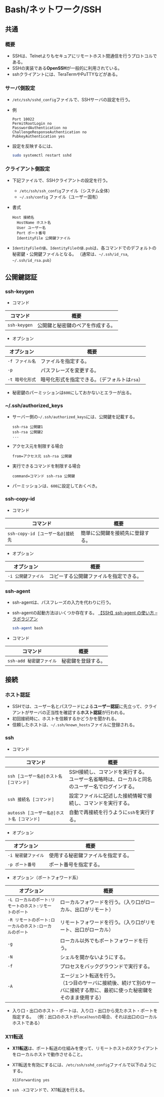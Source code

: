 # Bash/ネットワーク/SSH

## 共通

### 概要

- SSHは、Telnetよりもセキュアにリモートホスト間通信を行うプロトコルである。
- SSHの実装である**OpenSSH**が一般的に利用されている。
- sshクライアントには、TeraTermやPuTTYなどがある。

### サーバ側設定

- `/etc/ssh/sshd_config`ファイルで、SSHサーバの設定を行う。

- 例

  ```text
  Port 10022
  PermitRootLogin no
  PasswordAuthentication no 
  ChallengeResponseAuthentication no
  PubkeyAuthentication yes
  ```

- 設定を反映するには、

  ```bash
  sudo systemctl restart sshd
  ```

### クライアント側設定

- 下記ファイルで、SSHクライアントの設定を行う。

  - `/etc/ssh/ssh_config`ファイル（システム全体）
  - `~/.ssh/config` ファイル（ユーザー固有）

- 書式

  ```text
  Host 接続名
    HostName ホスト名
    User ユーザー名
    Port ポート番号
    IdentityFile 公開鍵ファイル
  ```

- `IdentityFileの値`、`IdentityFileの値.pub`は、各コマンドでのデフォルトの秘密鍵・公開鍵ファイルとなる。
  （通常は、`~/.ssh/id_rsa`, `~/.ssh/id_rsa.pub`）

## 公開鍵認証

### ssh-keygen

- コマンド

|コマンド|概要|
|---|---|
|`ssh-keygen`|公開鍵と秘密鍵のペアを作成する。|

- オプション

|オプション|概要|
|---|---|
|`-f ファイル名`|ファイルを指定する。|
|`-p`|パスフレーズを変更する。|
|`-t 暗号化形式`|暗号化形式を指定できる。（デフォルトは`rsa`）|

- 秘密鍵のパーミッションは`600`にしておかないとエラーが出る。

### ~/.ssh/authorized_keys

- サーバー側の`~/.ssh/authorized_keys`には、公開鍵を記載する。

  ```text
  ssh-rsa 公開鍵1
  ssh-rsa 公開鍵2
  ...
  ```

- アクセス元を制限する場合

  ```text
  from=アクセス元 ssh-rsa 公開鍵
  ```

- 実行できるコマンドを制限する場合

  ```text
  command=コマンド ssh-rsa 公開鍵
  ```

- パーミッションは、`600`に設定しておくべき。

### ssh-copy-id

- コマンド

|コマンド|概要|
|---|---|
|`ssh-copy-id [ユーザー名@]接続先`|簡単に公開鍵を接続先に登録する。|

- オプション

|オプション|概要|
|---|---|
|`-i 公開鍵ファイル`|コピーする公開鍵ファイルを指定できる。|

### ssh-agent

- ssh-agentは、パスフレーズの入力を代わりに行う。

- ssh-agentの起動方法はいくつか存在する。
  [【SSH】ssh-agent の使い方 – ラボラジアン](https://laboradian.com/how-to-use-ssh-agent/)

  ```bash
  ssh-agent bash
  ```

- コマンド

|コマンド|概要|
|---|---|
|`ssh-add 秘密鍵ファイル`|秘密鍵を登録する。|

## 接続

### ホスト認証

- SSHでは、ユーザー名とパスワードによる**ユーザー認証**に先立って、クライアントがサーバの正当性を確認する**ホスト認証**が行われる。
- 初回接続時に、ホストを信頼するかどうかを聞かれる。
- 信頼したホストは、`~/.ssh/known_hosts`ファイルに登録される。

### ssh

- コマンド

| コマンド                                   | 概要                                                         |
| ------------------------------------------ | ------------------------------------------------------------ |
| `ssh [ユーザー名@]ホスト名 [コマンド]`     | SSH接続し、コマンドを実行する。<br />ユーザー名省略時は、ローカルと同名のユーザー名でログインする。 |
| `ssh 接続名 [コマンド]`                    | 設定ファイルに記述した接続情報で接続し、コマンドを実行する。 |
| `autossh [ユーザー名@]ホスト名 [コマンド]` | 自動で再接続を行うように`ssh`を実行する。                    |

- オプション

| オプション          | 概要                               |
| ------------------- | ---------------------------------- |
| `-i 秘密鍵ファイル` | 使用する秘密鍵ファイルを指定する。 |
| `-p ポート番号`     | ポート番号を指定する。             |

- オプション（ポートフォワード系）

| オプション                                              | 概要                                                         |
| ------------------------------------------------------- | ------------------------------------------------------------ |
| `-L ローカルのポート:リモートのホスト:リモートのポート` | ローカルフォワードを行う。（入り口がローカル、出口がリモート） |
| `-R リモートのポート:ローカルのホスト:ローカルのポート` | リモートフォワードを行う。（入り口がリモート、出口がローカル） |
| `-g`                                                    | ローカル以外でもポートフォワードを行う。                     |
| `-N`                                                    | シェルを開かないようにする。                                 |
| `-f`                                                    | プロセスをバックグラウンドで実行する。                       |
| `-A`                                                    | エージェント転送を行う。<br/>（1つ目のサーバに接続後、続けて別のサーバに接続する際に、最初に使った秘密鍵をそのまま使用する） |

- 入り口・出口のホスト・ポートは、入り口・出口から見たホスト・ポートを指定する。
    （例：出口のホストが`localhost`の場合、それは出口のローカルホストである）

### X11転送

- **X11転送**は、ポート転送の仕組みを使って、リモートホストのXクライアントをローカルホストで動作させること。

- X11転送を有効にするには、`/etc/ssh/sshd_config`ファイルで以下のようにする。

  ```text
  X11Forwarding yes
  ```

- `ssh -X`コマンドで、X11転送を行える。
